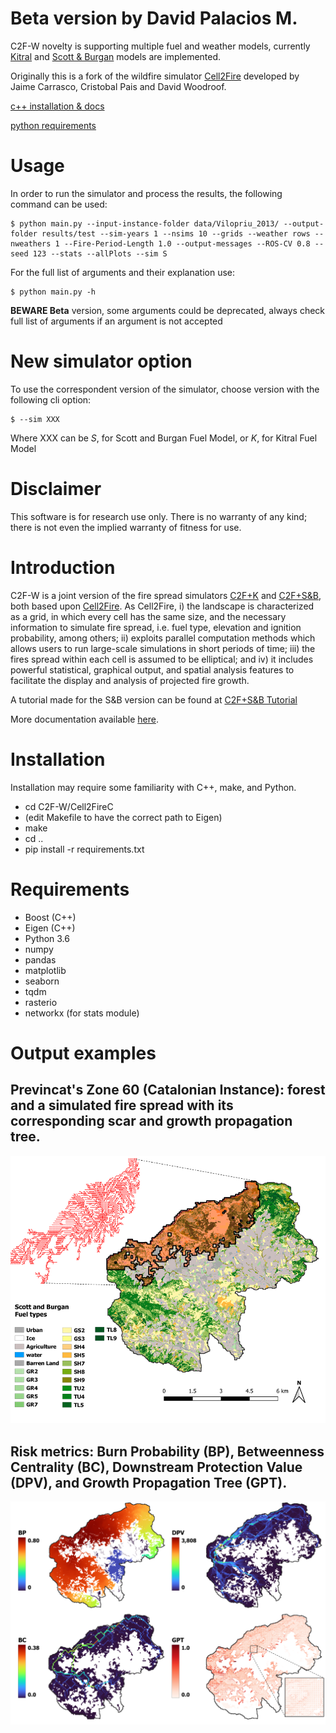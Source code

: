 #  Beta version by David Palacios M.
C2F-W novelty is supporting multiple fuel and weather models, currently [Kitral](https://github.com/fire2a/C2FK) and [Scott & Burgan](https://github.com/github.com/fire2a/C2FSB) models are implemented.

Originally this is a fork of the wildfire simulator [Cell2Fire](https://github.com/cell2fire/Cell2Fire/) developed by Jaime Carrasco, Cristobal Pais and David Woodroof.

[c++ installation & docs](https://fdobad.github.io/docs/docs/Cell2Fire/README.html)

[python requirements](https://raw.githubusercontent.com/fdobad/C2FK/test/requirements.txt)

# Usage
In order to run the simulator and process the results, the following command can be used:
```
$ python main.py --input-instance-folder data/Vilopriu_2013/ --output-folder results/test --sim-years 1 --nsims 10 --grids --weather rows --nweathers 1 --Fire-Period-Length 1.0 --output-messages --ROS-CV 0.8 --seed 123 --stats --allPlots --sim S
```
For the full list of arguments and their explanation use:
```
$ python main.py -h
```
__BEWARE Beta__ version, some arguments could be deprecated, always check full list of arguments if an argument is not accepted

# New simulator option
To use the correspondent version of the simulator, choose version with the following cli option:
```
$ --sim XXX
```
Where XXX can be *S*, for Scott and Burgan Fuel Model, or *K*, for Kitral Fuel Model

# Disclaimer
This software is for research use only. There is no warranty of any kind; there is not even the implied warranty of fitness for use.

# Introduction
C2F-W is a joint version of the fire spread simulators [C2F+K](https://github.com/fire2a/C2FK) and [C2F+S&B](https://github.com/fire2a/C2FSB), both based upon [Cell2Fire](https://github.com/cell2fire/Cell2Fire). As Cell2Fire, i) the landscape is characterized as a grid, in which every cell has the same size, and the necessary information to simulate fire spread, i.e. fuel type, elevation and ignition probability, among others; ii) exploits parallel computation methods which allows users to run large-scale simulations in short periods of time; iii) the fires spread within each cell is assumed to be elliptical; and iv) it includes powerful statistical, graphical output, and spatial analysis features to facilitate the display and analysis of projected fire growth.

A tutorial made for the S&B version can be found at [C2F+S&B Tutorial](https://github.com/fire2a/C2FSB/blob/main/C2FS%26B_Tutorial.pdf)

More documentation available [here](https://fdobad.github.io/docs/).

# Installation
Installation may require some familiarity with C++, make, and Python.
* cd C2F-W/Cell2FireC
* (edit Makefile to have the correct path to Eigen)
* make
* cd .. 
* pip install -r requirements.txt

# Requirements
- Boost (C++)
- Eigen (C++)
- Python 3.6
- numpy
- pandas
- matplotlib
- seaborn
- tqdm
- rasterio
- networkx (for stats module)

# Output examples
## Previncat's Zone 60 (Catalonian Instance): forest and a simulated fire spread with its corresponding scar and growth propagation tree. 
![Example-Instance_Scar](Output/example-scar.png)
## Risk metrics: Burn Probability (BP), Betweenness Centrality (BC), Downstream Protection Value (DPV), and Growth Propagation Tree (GPT). 
![Example-Risk_Metrics](Output/example-metrics.png)
